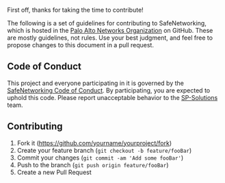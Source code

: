 First off, thanks for taking the time to contribute!

The following is a set of guidelines for contributing to SafeNetworking, which is hosted in the [Palo Alto Networks Organization](https://github.com/PaloAltoNetworks) on GitHub. These are mostly guidelines, not rules. Use your best judgment, and feel free to propose changes to this document in a pull request.

## Code of Conduct
This project and everyone participating in it is governed by the [SafeNetworking Code of Conduct](https://github.com/PaloAltoNetworks/safe-networking/blob/master/docs/CODE_OF_CONDUCT.md). By participating, you are expected to uphold this code. Please report unacceptable behavior to the [SP-Solutions](mailto:sp-solutions@paloaltonetworks.com) team.

## Contributing

1. Fork it (<https://github.com/yourname/yourproject/fork>)
2. Create your feature branch (`git checkout -b feature/fooBar`)
3. Commit your changes (`git commit -am 'Add some fooBar'`)
4. Push to the branch (`git push origin feature/fooBar`)
5. Create a new Pull Request
